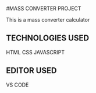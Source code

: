 #MASS CONVERTER PROJECT

This is a mass converter calculator

## TECHNOLOGIES USED

HTML
CSS
JAVASCRIPT

## EDITOR USED

VS CODE
